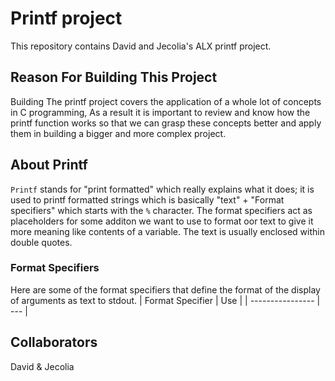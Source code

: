 # Printf project
This repository contains David and Jecolia's ALX printf project.

## Reason For Building This Project
Building The printf project covers the application of a whole lot of concepts in C programming, As a result it is important to review and know how the printf function  works so that we can grasp these concepts better and apply them in building a bigger and more complex project.

## About Printf
`Printf` stands for "print formatted" which really explains what it does; it is used to printf formatted strings which is basically "text" + "Format specifiers" which starts with the `%` character. The format specifiers act as placeholders for some additon we want to use to format oor text to give it more meaning like contents of a variable. The text is usually enclosed within double quotes.

### Format Specifiers
Here are some of the format specifiers that define the format of the display of arguments as text to stdout.
| Format Specifier | Use |
| ---------------- | --- |
## Collaborators
David & Jecolia
